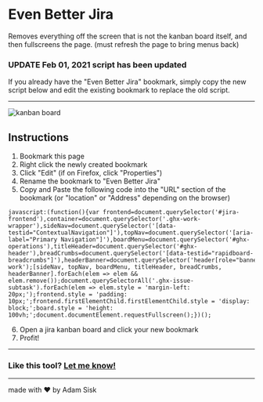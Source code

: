 # Even Better Jira
Removes everything off the screen that is not the kanban board itself, and then fullscreens the page. (must refresh the page to bring menus back)

### **UPDATE** Feb 01, 2021 script has been updated
If you already have the "Even Better Jira" bookmark, simply copy the new script below and edit the existing bookmark to replace the old script.

---

![kanban board](https://user-images.githubusercontent.com/39921371/100749175-ee927f80-33a9-11eb-91a3-9058e2fa9d39.png)


## Instructions
1. Bookmark this page
2. Right click the newly created bookmark
3. Click "Edit" (if on Firefox, click "Properties")
4. Rename the bookmark to "Even Better Jira"
5. Copy and Paste the following code into the "URL" section of the bookmark (or "location" or "Address" depending on the browser)
```
javascript:(function(){var frontend=document.querySelector('#jira-frontend'),container=document.querySelector('.ghx-work-wrapper'),sideNav=document.querySelector('[data-testid="ContextualNavigation"]'),topNav=document.querySelector('[aria-label="Primary Navigation"]'),boardMenu=document.querySelector('#ghx-operations'),titleHeader=document.querySelector('#ghx-header'),breadCrumbs=document.querySelector('[data-testid="rapidboard-breadcrumbs"]'),headerBanner=document.querySelector('header[role="banner"]').parentNode.parentNode,board=document.querySelector('#ghx-work');[sideNav, topNav, boardMenu, titleHeader, breadCrumbs, headerBanner].forEach(elem => elem && elem.remove());document.querySelectorAll('.ghx-issue-subtask').forEach(elem => elem.style = 'margin-left: 20px;');frontend.style = 'padding: 10px;';frontend.firstElementChild.firstElementChild.style = 'display: block;';board.style = 'height: 100vh;';document.documentElement.requestFullscreen();})();

```
6. Open a jira kanban board and click your new bookmark
7. Profit!

---
### Like this tool? [Let me know!](mailto:sisk@hey.com?subject=Hey%20I%20really%20like%20Even%20Better%20Jira!)
---
made with ♥️ by Adam Sisk


